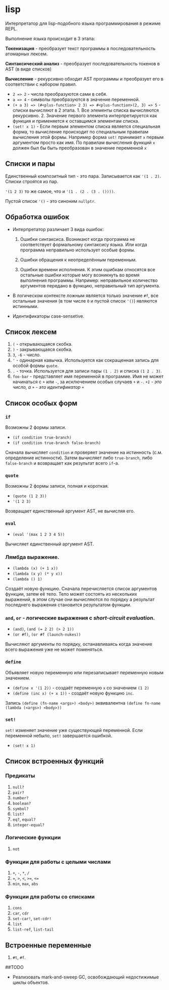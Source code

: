 # lisp

Интерпретатор для lisp-подобного языка программирования в режиме REPL. 

Выполнение языка происходит в 3 этапа:

**Токенизация** - преобразует текст программы в последовательность
   атомарных лексем.
     
**Синтаксический анализ** - преобразует последовательность токенов
   в AST (в виде списков)

**Вычисление** - рекурсивно обходит AST программы и преобразует его
   в соответствии с набором правил.
     
   - `2 => 2` - числа преобразуются сами в себя.
   - `a => 4` - символы преобразуются в значение переменной.
   - `(+ a 3) => (#<plus-function> 2 3) => #<plus-function>(2, 3) => 5` - списки вычисляют в 2 этапа.
    1. Все элементы списка вычисляются рекурсивно.
    2. Значение первого элемента интерпретируется как функция и
       применяется к оставщимся элементам списка.
   - `(set! x 1)` - Если первым элементом списка является специальная
     форма, то вычисление происходит по специальным правилам
     вычисления этой формы. Например форма `set!` принимает `x` первым
     аргументом просто как имя. По правилам вычисления функций `x`
     должен был бы быть преобразован в значение переменной `x`

## Списки и пары

Единственный композитный тип - это пара. Записывается как 
`'(1 . 2)`. Списки строятся из пар.

`'(1 2 3)` то же самое, что и `'(1 . (2 . (3 . ())))`.

Пустой список `'()` - это синоним `nullptr`.

## Обработка ошибок

* Интерпретатор различает 3 вида ошибок:

  1. Ошибки синтаксиса. Возникают когда программа не соответствует
     формальному синтаксису языка. Или когда программа неправильно
     использует особые формы.

  2. Ошибки обращения к неопределённым переменным.

  3. Ошибки времени исполнения. К этим ошибкам относятся все остальные
     ошибки которые могу возникнуть во время выполнения
     программы. Например: неправильное количество аргументов передано в
     функцию, неправильный тип аргумента.
    

* В логическом контексте ложным является только значение `#f`, все
остальные значения (в том числе `0` и пустой список `'()`) являются
истинными.

* Идентификаторы case-sensetive.

## Список лексем

1. `(` - открывающаяся скобка.
2. `)` - закрывающаяся скобка.
3. `3`, `-6` - число.
4. `'` - одинарная кавычка. Используется как сокращенная запись для
   особой формы `quote`.
5. `.` - точка. Используется для записи пары `(1 . 2)` и списка `(1 2 . 3)`.
6. `foo-bar` - представляет имя переменной в программе. Имя не может
   начинаться с `+` или `-`, за исключением особых случаев `+` и
   `-`. *`+1` - это число, а `+` - это идентификатор `+`*

## Список особых форм

### `if`

Возможны 2 формы записи.

* `(if condition true-branch)`
* `(if condition true-branch false-branch)`
    
Сначала вычисляет `condition` и проверяет значение на истинность
(с.м. определение истинности). Затем вычисляет либо `true-branch`,
либо `false-branch` и возвращает как результат всего `if`-а.

### `quote`

Возможны 2 формы записи, полная и короткая.

* `(quote (1 2 3))`
* `'(1 2 3)`
  
Возвращает единственный аргумент AST, не вычисляя его.

### `eval`

* `(eval '(max 1 2 3 4 5))`

Вычисляет единственный аргумент AST.

### Лямбда выражение.
 
* `(lambda (x) (+ 1 x))`
* `(lambda (x y) (* y x))`
* `(lambda () 1)`
  
Создаёт новую функцию. Сначала перечисляется список аргументов
функции, затем её тело. Тело может состоять из нескольких выражений,
в этом случае они вычисляются по порядку а результат последнего
выражения становится результатом функции.

### `and`, `or` - логические выражения с _short-circuit evaluation_.

* `(and)`, `(and (= 2 2) (> 2 1))`
* `(or #f)`, `(or #f (launch-nukes))`
  
Вычисляют аргументы по
порядку, останавливаясь когда значение всего выражения уже не может поменяться.

### `define`

Объявляет новую переменную или перезаписывает переменную новым значением.

* `(define x '(1 2))` - создаёт переменную `x` со значением `(1 2)`
* `(define (inc x) (+ x 1))` - создаёт новую функцию `inc`.

Запись `(define (fn-name <args>) <body>)` эквивалентна
`(define fn-name (lambda (<args>) <body>))`

### `set!`

`set!` изменяет значение уже существующей переменной. Если переменной
небыло, `set!` завершается ошибкой.

* `(set! x 1)`

## Список встроенных функций

### Предикаты

1. `null?`
2. `pair?`
3. `number?`
4. `boolean?`
5. `symbol?`
6. `list?`
7. `eq?`, `equal?`
8. `integer-equal?`

### Логические функции

1. `not`

### Функции для работы с целыми числами

1. `+`, `-`, `*`, `/`
2. `=`, `>`, `<`, `>=`, `<=`
3. `min`, `max`, `abs`
 
### Функции для работы со списками

1. `cons`
2. `car`, `cdr`
3. `set-car!`, `set-cdr!`
4. `list`
5. `list-ref`, `list-tail`

## Встроенные переменные

1. `#t`, `#f`.



##TODO 
 * Реализовать mark-and-sweep GC, освобождающий недостижимые
   циклы объектов.

